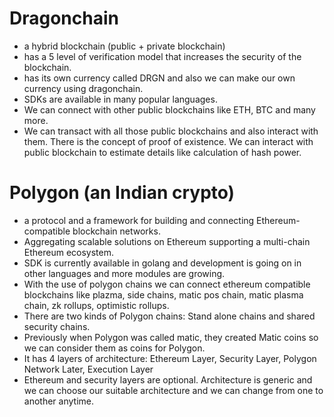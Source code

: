 # Dragonchain
- a hybrid blockchain (public + private blockchain)
- has a 5 level of verification model that increases the security of the blockchain.
- has its own currency called DRGN and also we can make our own currency using dragonchain.
- SDKs are available in many popular languages.
- We can connect with other public blockchains like ETH, BTC and many more.
- We can transact with all those public blockchains and also interact with them. There is the concept of proof of existence. We can interact with public blockchain to estimate details like calculation of hash power. 

# Polygon (an Indian crypto)
- a protocol and a framework for building and connecting Ethereum-compatible blockchain networks.
- Aggregating scalable solutions on Ethereum supporting a multi-chain Ethereum ecosystem.
- SDK is currently available in golang and development is going on in other languages and more modules are growing.
- With the use of polygon chains we can connect ethereum compatible blockchains like plazma, side chains, matic pos chain, matic plasma chain, zk rollups, optimistic rollups. 
- There are two kinds of Polygon chains: Stand alone chains and shared security chains.
- Previously when Polygon was called matic, they created Matic coins so we can consider them as coins for Polygon.
- It has 4 layers of architecture: Ethereum Layer, Security Layer, Polygon Network Later, Execution Layer
- Ethereum and security layers are optional. Architecture is generic and we can choose our suitable architecture and we can change from one to another anytime.
